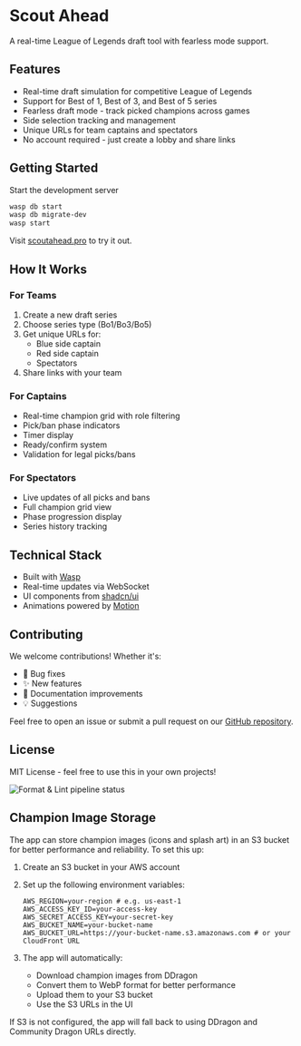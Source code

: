 # Scout Ahead

A real-time League of Legends draft tool with fearless mode support.

## Features

- Real-time draft simulation for competitive League of Legends
- Support for Best of 1, Best of 3, and Best of 5 series
- Fearless draft mode - track picked champions across games
- Side selection tracking and management
- Unique URLs for team captains and spectators
- No account required - just create a lobby and share links

## Getting Started

Start the development server

```bash
wasp db start
wasp db migrate-dev
wasp start
```

Visit [scoutahead.pro](https://scoutahead.pro) to try it out.

## How It Works

### For Teams

1. Create a new draft series
2. Choose series type (Bo1/Bo3/Bo5)
3. Get unique URLs for:
   - Blue side captain
   - Red side captain
   - Spectators
4. Share links with your team

### For Captains

- Real-time champion grid with role filtering
- Pick/ban phase indicators
- Timer display
- Ready/confirm system
- Validation for legal picks/bans

### For Spectators

- Live updates of all picks and bans
- Full champion grid view
- Phase progression display
- Series history tracking

## Technical Stack

- Built with [Wasp](https://wasp-lang.dev)
- Real-time updates via WebSocket
- UI components from [shadcn/ui](https://ui.shadcn.com)
- Animations powered by [Motion](https://motion.dev)

## Contributing

We welcome contributions! Whether it's:

- 🐛 Bug fixes
- ✨ New features
- 📝 Documentation improvements
- 💡 Suggestions

Feel free to open an issue or submit a pull request on our
[GitHub repository](https://github.com/Laborastories/wardstone-pick-ban).

## License

MIT License - feel free to use this in your own projects!

![Format & Lint pipeline status](https://github.com/Laborastories/wardstone-pick-ban/actions/workflows/format.yml/badge.svg)

## Champion Image Storage

The app can store champion images (icons and splash art) in an S3 bucket for better performance and reliability. To set this up:

1. Create an S3 bucket in your AWS account
2. Set up the following environment variables:
   ```
   AWS_REGION=your-region # e.g. us-east-1
   AWS_ACCESS_KEY_ID=your-access-key
   AWS_SECRET_ACCESS_KEY=your-secret-key
   AWS_BUCKET_NAME=your-bucket-name
   AWS_BUCKET_URL=https://your-bucket-name.s3.amazonaws.com # or your CloudFront URL
   ```

3. The app will automatically:
   - Download champion images from DDragon
   - Convert them to WebP format for better performance
   - Upload them to your S3 bucket
   - Use the S3 URLs in the UI

If S3 is not configured, the app will fall back to using DDragon and Community Dragon URLs directly.
